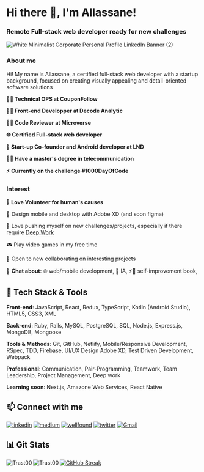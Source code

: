 <h1>Hi there 👋, I'm Allassane!</h1>

### Remote Full-stack web developer ready for new challenges

![White Minimalist Corporate Personal Profile LinkedIn Banner (2)](https://github.com/Trast00/Trast00/assets/74411135/21f4c849-7a14-4f59-a1d0-a58cb960d634)


### About me

Hi! My name is Allassane, a certified full-stack web developer with a startup background, focused on creating visually appealing and detail-oriented software solutions

**👨‍💻 Technical OPS at CouponFollow**

**🧑‍💻 Front-end Developper at Decode Analytic**

**👨‍💻 Code Reviewer at Microverse**

**🌐 Certified Full-stack web developer**

**📱 Start-up Co-founder and Android developer at LND**

**👨‍🎓 Have a master's degree in telecommunication**

**⚡ Currently on the challenge #1000DayOfCode**

### Interest

**💌 Love Volunteer for human's causes**

🎨 Design mobile and desktop with Adobe XD (and soon figma)

🧭 Love pushing myself on new challenges/projects, especially if there require [Deep Work](https://www.calnewport.com/books/deep-work/)

🎮 Play video games in my free time

🤝 Open to new collaborating on interesting projects

💬 **Chat about**:
    🌐 web/mobile development,
    🤖 IA,
    ⚡📖 self-improvement book,

## 🧰 Tech Stack & Tools

**Front-end**: JavaScript, React, Redux, TypeScript, Kotlin (Android Studio), HTML5, CSS3, XML

**Back-end**: Ruby, Rails, MySQL, PostgreSQL, SQL, Node.js, Express.js, MongoDB, Mongoose

**Tools & Methods**: Git, GitHub, Netlify, Mobile/Responsive Development, RSpec, TDD, Firebase, UI/UX Design Adobe XD, Test Driven Development, Webpack

**Professional**: Communication, Pair-Programming, Teamwork, Team Leadership, Project Management, Deep work

 
**Learning soon**: Next.js, Amazone Web Services, React Native

## 📫 Connect with me
  
<a href="https://www.linkedin.com/in/dickoallassane/" target="_blank" rel="noreferrer"><img alt="linkedin" title="Connect on LinkedIn" src="https://custom-icon-badges.demolab.com/badge/LinkedIn-0077B5?style=for-the-badge&logo=linkedin&logoColor=white"/></a>
<a href="https://medium.com/@dickoallassane.dev" target="_blank" rel="noreferrer"><img alt="medium" title="Follow me on Medium" src="https://custom-icon-badges.demolab.com/badge/Medium-e91e63?style=for-the-badge&logo=medium&logoColor=white"/></a>
<a href="https://wellfound.com/u/allassane-dicko" target="_blank" rel="noreferrer"><img alt="wellfound" title="Wellfound Profile" src="https://custom-icon-badges.demolab.com/badge/AngelList-673ab7?style=for-the-badge&logo=AngelList&logoColor=white"/></a>
<a href="https://twitter.com/AllassaneDicko0" target="_blank" rel="noreferrer"><img alt="twitter" title="Twitter Profile" src="https://custom-icon-badges.demolab.com/badge/-Twitter-blue?style=for-the-badge&logoColor=white&logo=twitter"/></a>
<a href="mailto:dickoallassane.dev@gmail.com" target="_blank" rel="noreferrer"><img alt="Gmail" title="Send Email" src="https://custom-icon-badges.demolab.com/badge/Gmail-f44336?style=for-the-badge&logo=gmail&logoColor=white"/></a>

## 📊 Git Stats
<!-- [![GitHub Streak](https://streak-stats.demolab.com?user=Trast00)](https://git.io/streak-stats) -->
[![GitHub Streak](https://streak-stats.demolab.com?user=Trast00&exclude_days=Sat)](https://git.io/streak-stats)
<img align="left" src="https://github-readme-stats.vercel.app/api?username=Trast00&show_icons=true&locale=en" alt="Trast00" />
<img align="left" src="https://github-readme-stats.vercel.app/api/top-langs?username=Trast00&show_icons=true&locale=en&layout=compact" alt="Trast00" />
<!-- ![summary](https://github-profile-summary-cards.vercel.app/api/cards/profile-details?username=Trast00) -->
<!-- [![GitHub Streak](https://streak-stats.demolab.com?user=trast00&exclude_days=Sun%2CSat)](https://git.io/streak-stats) -->
